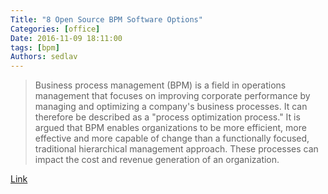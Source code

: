 ```yaml
---
Title: "8 Open Source BPM Software Options"
Categories: [office]
Date: 2016-11-09 18:11:00
tags: [bpm]
Authors: sedlav
---
```


> Business process management (BPM) is a field in operations management that focuses on improving corporate performance by managing and optimizing a company's business processes. It can therefore be described as a "process optimization process." It is argued that BPM enables organizations to be more efficient, more effective and more capable of change than a functionally focused, traditional hierarchical management approach. These processes can impact the cost and revenue generation of an organization.

[Link](http://www.linuxtoday.com/high_performance/8-open-source-bpm-software-options-161031131004.html)
